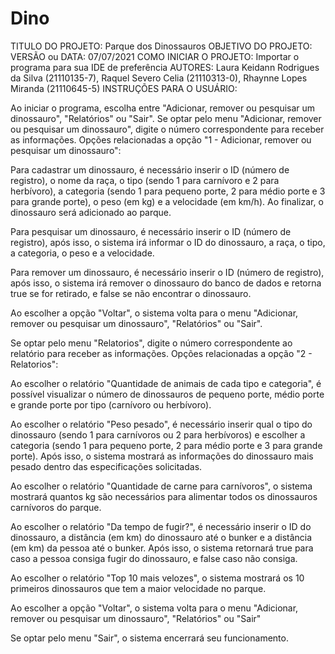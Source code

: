 # Dino

TITULO DO PROJETO: Parque dos Dinossauros
OBJETIVO DO PROJETO: 
VERSÃO ou DATA: 07/07/2021
COMO INICIAR O PROJETO: Importar o programa para sua IDE de preferência
AUTORES: Laura Keidann Rodrigues da Silva (21110135-7), Raquel Severo Celia (21110313-0), Rhaynne Lopes Miranda (21110645-5)
INSTRUÇÕES PARA O USUÁRIO: 

Ao iniciar o programa, escolha entre "Adicionar, remover ou pesquisar um dinossauro", "Relatórios" ou "Sair". Se optar pelo menu "Adicionar, remover ou pesquisar um dinossauro", digite o número correspondente para receber as informações.
Opções relacionadas a opção "1 - Adicionar, remover ou pesquisar um dinossauro":

Para cadastrar um dinossauro, é necessário inserir o ID (número de registro), o nome da raça, o tipo (sendo 1 para carnívoro e 2 para herbívoro), a categoria (sendo 1 para pequeno porte, 2 para médio porte e 3 para grande porte), o peso (em kg) e a velocidade (em km/h). Ao finalizar, o dinossauro será adicionado ao parque.

Para pesquisar um dinossauro, é necessário inserir o ID (número de registro), após isso, o sistema irá informar o ID do dinossauro, a raça, o tipo, a categoria, o peso e a velocidade.

Para remover um dinossauro, é necessário inserir o ID (número de registro), após isso, o sistema irá remover o dinossauro do banco de dados e retorna true se for retirado, e false se não encontrar o dinossauro.

Ao escolher a opção "Voltar", o sistema volta para o menu "Adicionar, remover ou pesquisar um dinossauro", "Relatórios" ou "Sair".

Se optar pelo menu "Relatorios", digite o número correspondente ao relatório para receber as informações.
Opções relacionadas a opção "2 - Relatorios":

Ao escolher o relatório "Quantidade de animais de cada tipo e categoria", é possível visualizar o número de dinossauros de pequeno porte, médio porte e grande porte por tipo (carnívoro ou herbívoro).

Ao escolher o relatório "Peso pesado", é necessário inserir qual o tipo do dinossauro (sendo 1 para carnívoros ou 2 para herbívoros) e escolher a categoria (sendo 1 para pequeno porte, 2 para médio porte e 3 para grande porte). Após isso, o sistema mostrará as informações do dinossauro mais pesado dentro das especificações solicitadas.

Ao escolher o relatório "Quantidade de carne para carnívoros", o sistema mostrará quantos kg são necessários para alimentar todos os dinossauros carnívoros do parque.

Ao escolher o relatório "Da tempo de fugir?", é necessário inserir o ID do dinossauro, a distância (em km) do dinossauro até o bunker e a distância (em km) da pessoa até o bunker. Após isso, o sistema retornará true para caso a pessoa consiga fugir do dinossauro, e false caso não consiga.

Ao escolher o relatório "Top 10 mais velozes", o sistema mostrará os 10 primeiros dinossauros que tem a maior velocidade no parque.

Ao escolher a opção "Voltar", o sistema volta para o menu "Adicionar, remover ou pesquisar um dinossauro", "Relatórios" ou "Sair"

Se optar pelo menu "Sair", o sistema encerrará seu funcionamento.

